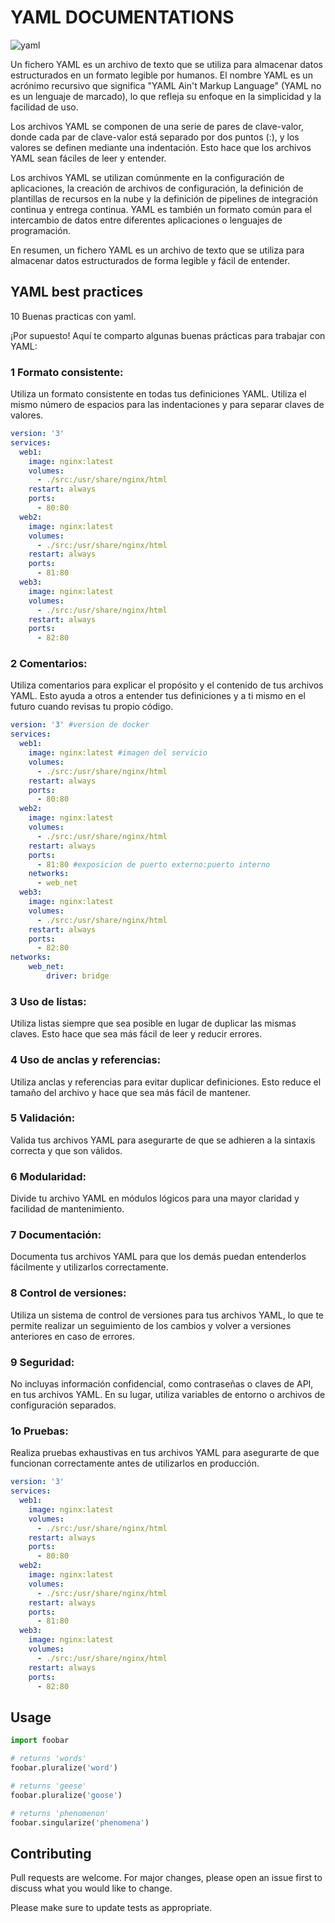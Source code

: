 # YAML DOCUMENTATIONS
<img src="https://upload.wikimedia.org/wikipedia/commons/f/f8/YAML_Logo.svg" alt="yaml" title="yaml" />


Un fichero YAML es un archivo de texto que se utiliza para almacenar datos estructurados en un formato legible por humanos. El nombre YAML es un acrónimo recursivo que significa "YAML Ain't Markup Language" (YAML no es un lenguaje de marcado), lo que refleja su enfoque en la simplicidad y la facilidad de uso.

Los archivos YAML se componen de una serie de pares de clave-valor, donde cada par de clave-valor está separado por dos puntos (:), y los valores se definen mediante una indentación. Esto hace que los archivos YAML sean fáciles de leer y entender.

Los archivos YAML se utilizan comúnmente en la configuración de aplicaciones, la creación de archivos de configuración, la definición de plantillas de recursos en la nube y la definición de pipelines de integración continua y entrega continua. YAML es también un formato común para el intercambio de datos entre diferentes aplicaciones o lenguajes de programación.

En resumen, un fichero YAML es un archivo de texto que se utiliza para almacenar datos estructurados de forma legible y fácil de entender.


## YAML best practices

10 Buenas practicas con yaml.


¡Por supuesto! Aquí te comparto algunas buenas prácticas para trabajar con YAML:

### 1 Formato consistente: 
Utiliza un formato consistente en todas tus definiciones YAML. Utiliza el mismo número de espacios para las indentaciones y para separar claves de valores.
```yaml
version: '3'
services:
  web1: 
    image: nginx:latest
    volumes:
      - ./src:/usr/share/nginx/html
    restart: always
    ports:
      - 80:80
  web2:
    image: nginx:latest
    volumes:
      - ./src:/usr/share/nginx/html
    restart: always
    ports:
      - 81:80
  web3:
    image: nginx:latest
    volumes:
      - ./src:/usr/share/nginx/html
    restart: always
    ports:
      - 82:80
```
### 2 Comentarios: 
Utiliza comentarios para explicar el propósito y el contenido de tus archivos YAML. Esto ayuda a otros a entender tus definiciones y a ti mismo en el futuro cuando revisas tu propio código.
```yaml
version: '3' #version de docker
services:
  web1: 
    image: nginx:latest #imagen del servicio
    volumes:
      - ./src:/usr/share/nginx/html
    restart: always
    ports:
      - 80:80
  web2:
    image: nginx:latest
    volumes:
      - ./src:/usr/share/nginx/html
    restart: always
    ports:
      - 81:80 #exposicion de puerto externo:puerto interno
    networks:
      - web_net    
  web3:
    image: nginx:latest
    volumes:
      - ./src:/usr/share/nginx/html
    restart: always
    ports:
      - 82:80
networks:
    web_net:
        driver: bridge
```
### 3  Uso de listas: 
Utiliza listas siempre que sea posible en lugar de duplicar las mismas claves. Esto hace que sea más fácil de leer y reducir errores.

### 4 Uso de anclas y referencias: 
Utiliza anclas y referencias para evitar duplicar definiciones. Esto reduce el tamaño del archivo y hace que sea más fácil de mantener.

### 5 Validación: 
Valida tus archivos YAML para asegurarte de que se adhieren a la sintaxis correcta y que son válidos.

### 6 Modularidad: 
Divide tu archivo YAML en módulos lógicos para una mayor claridad y facilidad de mantenimiento.

### 7 Documentación: 
Documenta tus archivos YAML para que los demás puedan entenderlos fácilmente y utilizarlos correctamente.

### 8 Control de versiones: 
Utiliza un sistema de control de versiones para tus archivos YAML, lo que te permite realizar un seguimiento de los cambios y volver a versiones anteriores en caso de errores.

### 9 Seguridad: 
No incluyas información confidencial, como contraseñas o claves de API, en tus archivos YAML. En su lugar, utiliza variables de entorno o archivos de configuración separados.

### 1o Pruebas: 
Realiza pruebas exhaustivas en tus archivos YAML para asegurarte de que funcionan correctamente antes de utilizarlos en producción.

```yaml
version: '3'
services:
  web1: 
    image: nginx:latest
    volumes:
      - ./src:/usr/share/nginx/html
    restart: always
    ports:
      - 80:80
  web2:
    image: nginx:latest
    volumes:
      - ./src:/usr/share/nginx/html
    restart: always
    ports:
      - 81:80
  web3:
    image: nginx:latest
    volumes:
      - ./src:/usr/share/nginx/html
    restart: always
    ports:
      - 82:80
```

## Usage

```python
import foobar

# returns 'words'
foobar.pluralize('word')

# returns 'geese'
foobar.pluralize('goose')

# returns 'phenomenon'
foobar.singularize('phenomena')
```

## Contributing

Pull requests are welcome. For major changes, please open an issue first
to discuss what you would like to change.

Please make sure to update tests as appropriate.